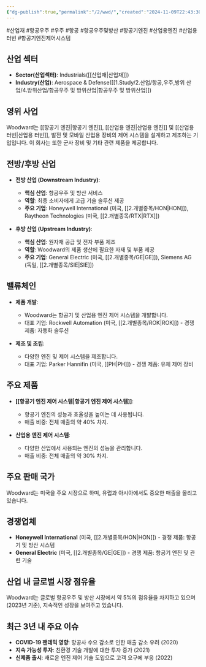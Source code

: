 ```yaml
---
{"dg-publish":true,"permalink":"/2/wwd/","created":"2024-11-09T22:43:30.556+09:00","updated":"2025-07-29T21:37:05.413+09:00"}
---
```


#산업재 #항공우주 #우주 #항공 #항공우주및방산 #항공기엔진 #산업용엔진 #산업용터빈 #항공기엔진제어시스템

## 산업 섹터

- **Sector(산업섹터)**: Industrials([[산업재\|산업재]])
- **Industry(산업)**: Aerospace & Defense([[1.Study/2.산업/항공,우주,방위 산업/4.방위산업/항공우주 및 방위산업\|항공우주 및 방위산업]])

## 영위 사업

Woodward는 [[항공기 엔진\|항공기 엔진]], [[산업용 엔진\|산업용 엔진]] 및 [[산업용 터빈\|산업용 터빈]], 발전 및 모바일 산업용 장비의 제어 시스템을 설계하고 제조하는 기업입니다. 이 회사는 또한 군사 장비 및 기타 관련 제품을 제공합니다.

## 전방/후방 산업

- **전방 산업 (Downstream Industry)**:
    
    - **핵심 산업**: 항공우주 및 방산 서비스
    - **역할**: 최종 소비자에게 고급 기술 솔루션 제공
    - **주요 기업**: Honeywell International (미국, [[2.개별종목/HON\|HON]]), Raytheon Technologies (미국, [[2.개별종목/RTX\|RTX]])
    
- **후방 산업 (Upstream Industry)**:
    
    - **핵심 산업**: 원자재 공급 및 전자 부품 제조
    - **역할**: Woodward의 제품 생산에 필요한 자재 및 부품 제공
    - **주요 기업**: General Electric (미국, [[2.개별종목/GE\|GE]]), Siemens AG (독일, [[2.개별종목/SIE\|SIE]])
    

## 밸류체인

- **제품 개발**:
    
    - Woodward는 항공기 및 산업용 엔진 제어 시스템을 개발합니다.
    - 대표 기업: Rockwell Automation (미국, [[2.개별종목/ROK\|ROK]]) - 경쟁 제품: 자동화 솔루션
    
- **제조 및 조립**:
    
    - 다양한 엔진 및 제어 시스템을 제조합니다.
    - 대표 기업: Parker Hannifin (미국, [[PH\|PH]]) - 경쟁 제품: 유체 제어 장비
    

## 주요 제품

- **[[항공기 엔진 제어 시스템\|항공기 엔진 제어 시스템]]**:
    
    - 항공기 엔진의 성능과 효율성을 높이는 데 사용됩니다.
    - 매출 비중: 전체 매출의 약 40% 차지.
    
- **산업용 엔진 제어 시스템**:
    
    - 다양한 산업에서 사용되는 엔진의 성능을 관리합니다.
    - 매출 비중: 전체 매출의 약 30% 차지.
    

## 주요 판매 국가

Woodward는 미국을 주요 시장으로 하며, 유럽과 아시아에서도 중요한 매출을 올리고 있습니다.

## 경쟁업체

- **Honeywell International** (미국, [[2.개별종목/HON\|HON]]) - 경쟁 제품: 항공기 및 방산 시스템
- **General Electric** (미국, [[2.개별종목/GE\|GE]]) - 경쟁 제품: 항공기 엔진 및 관련 기술

## 산업 내 글로벌 시장 점유율

Woodward는 글로벌 항공우주 및 방산 시장에서 약 5%의 점유율을 차지하고 있으며(2023년 기준), 지속적인 성장을 보여주고 있습니다.

## 최근 3년 내 주요 이슈

- **COVID-19 팬데믹 영향**: 항공사 수요 감소로 인한 매출 감소 우려 (2020)
- **지속 가능성 투자**: 친환경 기술 개발에 대한 투자 증가 (2021)
- **신제품 출시**: 새로운 엔진 제어 기술 도입으로 고객 요구에 부응 (2022)